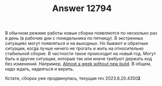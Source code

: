 ﻿---
title: "Answer 12794"
se.owner.user_id: 176217
se.owner.display_name: "αλεχολυτ"
se.owner.link: "https://ru.meta.stackoverflow.com/users/176217/%ce%b1%ce%bb%ce%b5%cf%87%ce%bf%ce%bb%cf%85%cf%84"
se.answer_id: 12794
se.question_id: 12793
se.post_type: answer
se.is_accepted: False
---
<p>В обычном режиме работы новые сборки появляются по несколько раз в день (в рабочие дни с понедельника по пятницу). В экстренных ситуациях могут появляться и на выходных. Но бывают и обратные ситуации, когда лучше ничего не трогать и жить на относительно стабильной сборке. В частности такое происходит на новый год. Могут быть и другие ситуации, которые так или иначе требуют держать код без изменений. Например, <a href="https://meta.stackexchange.com/q/388764/339911">Almost a week without new build</a>. В общем, надо ждать, надеяться и верить.</p>
<p>Кстати, сборка уже продвинулась, текущая rev 2023.6.20.4350<strong>2</strong></p>
